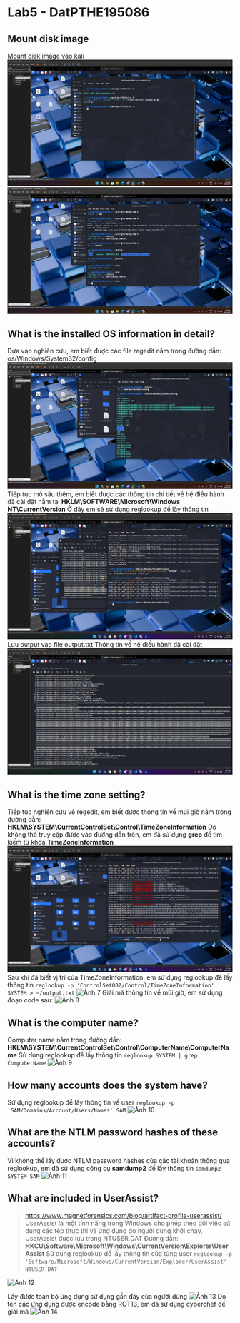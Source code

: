 # Lab5 - DatPTHE195086
## Mount disk image
Mount disk image vào kali
![Ảnh 1](image/image.png)
![Ảnh 2](image/image2.png)
## What is the installed OS information in detail?
Dựa vào nghiên cứu, em biết được các file regedit nằm trong đường dẫn: os/Windows/System32/config
![Ảnh 3](image/image-1.png)
Tiếp tục mò sâu thêm, em biết được các thông tin chi tiết về hệ điều hành đã cài đặt nằm tại **HKLM\SOFTWARE\Microsoft\Windows NT\CurrentVersion**
Ở đây em sẽ sử dụng reglookup để lấy thông tin
![Ảnh 4](image/image-2.png)
Lưu output vào file output.txt
Thông tin về hệ điều hành đã cài đặt
![Ảnh 5](image/image-3.png)
## What is the time zone setting?
Tiếp tục nghiên cứu về regedit, em biết được thông tin về múi giờ nằm trong đường dẫn: **HKLM\SYSTEM\CurrentControlSet\Control\TimeZoneInformation**
Do không thể truy cập được vào đường dẫn trên, em đã sử dụng **grep** để tìm kiếm từ khóa **TimeZoneInformation**
![Ảnh 6](image/image-4.png)
Sau khi đã biết vị trí của TimeZoneInformation, em sử dụng reglookup để lấy thông tin
```reglookup -p 'ControlSet002/Control/TimeZoneInformation' SYSTEM > ~/output.txt```
![Ảnh 7](image/image-5.png)
Giải mã thông tin về múi giờ, em sử dụng đoạn code sau:
![Ảnh 8](image/image-6.png)
## What is the computer name?
Computer name nằm trong đường dẫn: **HKLM\SYSTEM\CurrentControlSet\Control\ComputerName\ComputerName**
Sử dụng reglookup để lấy thông tin
```reglookup SYSTEM | grep ComputerName```
![Ảnh 9](image/image-7.png)
## How many accounts does the system have?
Sử dụng reglookup để lấy thông tin về user
```reglookup -p 'SAM/Domains/Account/Users/Names' SAM```
![Ảnh 10](image/image-8.png)
## What are the NTLM password hashes of these accounts?
Vì không thể lấy được NTLM password hashes của các tài khoản thông qua reglookup, em đã sử dụng công cụ **samdump2** để lấy thông tin
```samdump2 SYSTEM SAM```
![Ảnh 11](image/image-9.png)
## What are included in UserAssist?
> https://www.magnetforensics.com/blog/artifact-profile-userassist/
UserAssist là một tính năng trong Windows cho phép theo dõi việc sử dụng các tệp thực thi và ứng dụng do người dùng khởi chạy.
UserAssist được lưu trong NTUSER.DAT
Đường dẫn: **HKCU\Software\Microsoft\Windows\CurrentVersion\Explorer\UserAssist**
Sử dụng reglookup để lấy thông tin của từng user
```reglookup -p 'Software/Microsoft/Windows/CurrentVersion/Explorer/UserAssist' NTUSER.DAT```

![Ảnh 12](image/image-10.png)

Lấy được toàn bộ ứng dụng sử dụng gần đây của người dùng
![Ảnh 13](image/image-11.png)
Do tên các ứng dụng được encode bằng ROT13, em đã sử dụng cyberchef để giải mã
![Ảnh 14](image/image-12.png)
